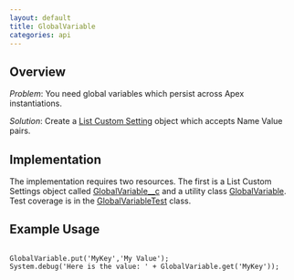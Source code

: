 ```yaml
---
layout: default
title: GlobalVariable
categories: api
---
```


Overview
--------

_Problem_:  You need global variables which persist across Apex instantiations.

_Solution_:  Create a [List Custom Setting](http://www.salesforce.com/us/developer/docs/apexcode/index.htm) object which accepts Name Value pairs.

Implementation
--------------

The implementation requires two resources.  The first is a List Custom Settings object called [GlobalVariable__c](https://github.com/apex-commons/base/blob/master/src/objects/GlobalVariable__c.object) and a utility class [GlobalVariable](https://github.com/apex-commons/base/blob/master/src/classes/GlobalVariable.cls).  Test coverage is in the [GlobalVariableTest](https://github.com/apex-commons/base/blob/master/src/classes/GlobalVariableTest.cls) class.

Example Usage
-------------

<code>
GlobalVariable.put('MyKey','My Value');
System.debug('Here is the value: ' + GlobalVariable.get('MyKey'));
</code>
